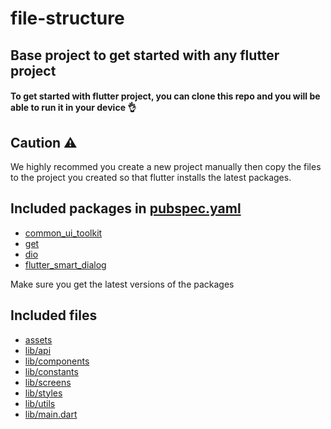 # file-structure
## Base project to get started with any flutter project

#### To get started with flutter project, you can clone this repo and you will be able to run it in your device 👌

## Caution ⚠️
We highly recommed you create a new project manually then copy the files to the project you created so that flutter installs the latest packages.

## Included packages in [pubspec.yaml](https://github.com/HROKA/file-structure/blob/main/pubspec.yaml)
- [common_ui_toolkit](https://pub.dev/packages/common_ui_toolkit)
- [get](https://pub.dev/packages/get)
- [dio](https://pub.dev/packages/dio)
- [flutter_smart_dialog](https://pub.dev/packages/flutter_smart_dialog)

Make sure you get the latest versions of the packages

## Included files
- [assets](https://github.com/HROKA/file-structure/tree/main/assets)
- [lib/api](https://github.com/HROKA/file-structure/tree/main/lib/api)
- [lib/components](https://github.com/HROKA/file-structure/tree/main/lib/components)
- [lib/constants](https://github.com/HROKA/file-structure/tree/main/lib/constants)
- [lib/screens](https://github.com/HROKA/file-structure/tree/main/lib/screens)
- [lib/styles](https://github.com/HROKA/file-structure/tree/main/lib/styles)
- [lib/utils](https://github.com/HROKA/file-structure/tree/main/lib/utils)
- [lib/main.dart](https://github.com/HROKA/file-structure/blob/main/lib/main.dart)
